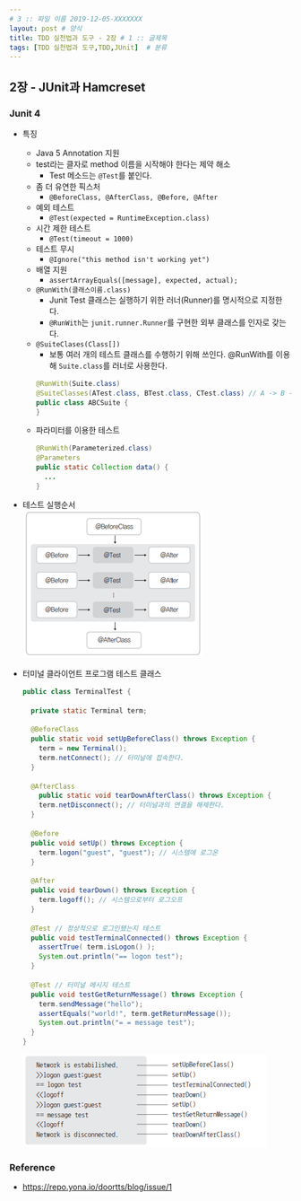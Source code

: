 ```yaml
---
# 3 :: 파일 이름 2019-12-05-XXXXXXX  
layout: post # 양식 
title: TDD 실천법과 도구 - 2장 # 1 :: 글제목
tags: [TDD 실천법과 도구,TDD,JUnit]  # 분류
---
```


## 2장 - JUnit과 Hamcreset

### Junit 4
- 특징
  - Java 5 Annotation 지원
  - test라는 클자로 method 이름을 시작해야 한다는 제약 해소
    - Test 메소드는 `@Test`를 붙인다.
  - 좀 더 유연한 픽스처
    - `@BeforeClass, @AfterClass, @Before, @After`
  - 예외 테스트
    - `@Test(expected = RuntimeException.class)`
  - 시간 제한 테스트
    - `@Test(timeout = 1000)`
  - 테스트 무시
    - `@Ignore("this method isn't working yet")`
  - 배열 지원
    - `assertArrayEquals([message], expected, actual);`
  - `@RunWith(클래스이름.class)`
    - Junit Test 클래스는 실행하기 위한 러너(Runner)를 명시적으로 지정한다.
    - `@RunWith`는 `junit.runner.Runner`를 구현한 외부 클래스를 인자로 갖는다.
  - `@SuiteClases(Class[])`
    - 보통 여러 개의 테스트 클래스를 수행하기 위해 쓰인다. @RunWith를 이용해 `Suite.class`를 러너로 사용한다.
    ```java
    @RunWith(Suite.class)
    @SuiteClasses(ATest.class, BTest.class, CTest.class) // A -> B -> C 순서로 실행
    public class ABCSuite {
    }
    ```
  - 파라미터를 이용한 테스트   
    ```java
    @RunWith(Parameterized.class)
    @Parameters
    public static Collection data() {
      ...
    }
    ```

- 테스트 실행순서  
![JUnit4-테스트-실행-순서](../img/2020-06-09-TDD-실천법과-도구-2장/JUnit4-테스트-실행-순서.png)

- 터미널 클라이언트 프로그램 테스트 클래스
  ```java
  public class TerminalTest {

    private static Terminal term;

    @BeforeClass
    public static void setUpBeforeClass() throws Exception {
      term = new Terminal();
      term.netConnect(); // 터미널에 접속한다.
    }

    @AfterClass
      public static void tearDownAfterClass() throws Exception {
      term.netDisconnect(); // 터미널과의 연결을 해제한다.
    }

    @Before
    public void setUp() throws Exception {
      term.logon("guest", "guest"); // 시스템에 로그온
    }

    @After
    public void tearDown() throws Exception {
      term.logoff(); // 시스템으로부터 로그오프
    }

    @Test // 정상적으로 로그인됐는지 테스트
    public void testTerminalConnected() throws Exception {
      assertTrue( term.isLogon() );
      System.out.println("== logon test");
    }

    @Test // 터미널 메시지 테스트
    public void testGetReturnMessage() throws Exception {
      term.sendMessage("hello");
      assertEquals("world!", term.getReturnMessage());
      System.out.println("= = message test");
    }
  }
  ```
  ![터미널-클라이언트-프로그램-실행-순서](../img/2020-06-09-TDD-실천법과-도구-2장/터미널-클라이언트-프로그램-실행-순서.png)

### Reference
- https://repo.yona.io/doortts/blog/issue/1